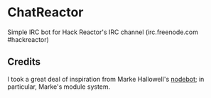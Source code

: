 # ChatReactor

Simple IRC bot for Hack Reactor's IRC channel (irc.freenode.com #hackreactor)

## Credits
I took a great deal of inspiration from Marke Hallowell's
[nodebot](https://github.com/indiefan/nodebot); in particular, Marke's module
system.
